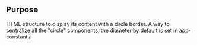 ## Purpose
HTML structure to display its content with a circle border.
A way to centralize all the "circle" components, the diameter by default is set in app-constants.
